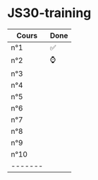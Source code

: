 # JS30-training

| Cours  | Done  |
| -------|-------|
| n°1    | :white_check_mark: |
| n°2    | :watch: |
| n°3    |
| n°4    |
| n°5    |
| n°6    |
| n°7    |
| n°8    |
| n°9    |
| n°10   |
| -------|
